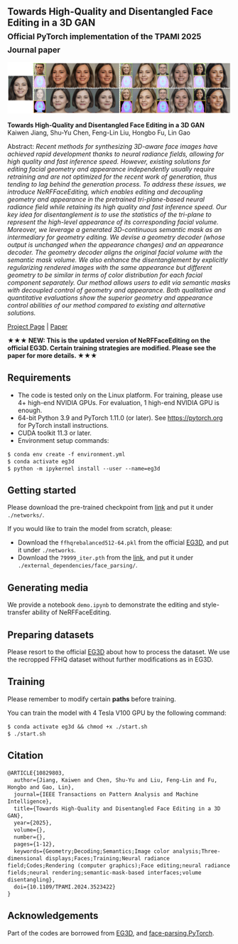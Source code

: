 ## Towards High-Quality and Disentangled Face Editing in a 3D GAN<br><sub>Official PyTorch implementation of the TPAMI 2025 Journal paper</sub>

![Teaser image](./docs/teaser.png)

**Towards High-Quality and Disentangled Face Editing in a 3D GAN**<br>
Kaiwen Jiang, Shu-Yu Chen, Feng-Lin Liu, Hongbo Fu, Lin Gao<br>

Abstract: *Recent methods for synthesizing 3D-aware face images have achieved rapid development thanks to neural radiance fields, allowing for high quality and fast inference speed. However, existing solutions for editing facial geometry and appearance independently usually require retraining and are not optimized for the recent work of generation, thus tending to lag behind the generation process. To address these issues, we introduce NeRFFaceEditing, which enables editing and decoupling geometry and appearance in the pretrained tri-plane-based neural radiance field while retaining its high quality and fast inference speed. Our key idea for disentanglement is to use the statistics of the tri-plane to represent the high-level appearance of its corresponding facial volume. Moreover, we leverage a generated 3D-continuous semantic mask as an intermediary for geometry editing. We devise a geometry decoder (whose output is unchanged when the appearance changes) and an appearance decoder. The geometry decoder aligns the original facial volume with the semantic mask volume. We also enhance the disentanglement by explicitly regularizing rendered images with the same appearance but different geometry to be similar in terms of color distribution for each facial component separately. Our method allows users to edit via semantic masks with decoupled control of geometry and appearance. Both qualitative and quantitative evaluations show the superior geometry and appearance control abilities of our method compared to existing and alternative solutions.*

[Project Page](http://geometrylearning.com/NeRFFaceEditing/) | [Paper](https://ieeexplore.ieee.org/document/10829803)

**&#9733;&#9733;&#9733; NEW: This is the updated version of NeRFFaceEditing on the official EG3D. Certain training strategies are modified. Please see the paper for more details. &#9733;&#9733;&#9733;**

## Requirements
* The code is tested only on the Linux platform. For training, please use 4+ high-end NVIDIA GPUs. For evaluation, 1 high-end NVIDIA GPU is enough.
* 64-bit Python 3.9 and PyTorch 1.11.0 (or later). See https://pytorch.org for PyTorch install instructions.
* CUDA toolkit 11.3 or later.
* Environment setup commands:
```shell
$ conda env create -f environment.yml
$ conda activate eg3d
$ python -m ipykernel install --user --name=eg3d
```

## Getting started
Please download the pre-trained checkpoint from [link](https://drive.google.com/file/d/1JuqQUTx5fiT0-XUWSGlSofI4Kb5ytq_4/view?usp=sharing) and put it under `./networks/`.

If you would like to train the model from scratch, please:
- Download the `ffhqrebalanced512-64.pkl` from the official [EG3D](https://github.com/NVlabs/eg3d), and put it under `./networks`.
- Download the `79999_iter.pth` from the [link](https://drive.google.com/open?id=154JgKpzCPW82qINcVieuPH3fZ2e0P812), and put it under `./external_dependencies/face_parsing/`.

## Generating media

We provide a notebook `demo.ipynb` to demonstrate the editing and style-transfer ability of NeRFFaceEditing.

## Preparing datasets

Please resort to the official [EG3D](https://github.com/NVlabs/eg3d) about how to process the dataset. We use the recropped FFHQ dataset without further modifications as in EG3D.

## Training

Please remember to modify certain **paths** before training.

You can train the model with 4 Tesla V100 GPU by the following command:
```shell
$ conda activate eg3d && chmod +x ./start.sh
$ ./start.sh
```

## Citation
```
@ARTICLE{10829803,
  author={Jiang, Kaiwen and Chen, Shu-Yu and Liu, Feng-Lin and Fu, Hongbo and Gao, Lin},
  journal={IEEE Transactions on Pattern Analysis and Machine Intelligence}, 
  title={Towards High-Quality and Disentangled Face Editing in a 3D GAN}, 
  year={2025},
  volume={},
  number={},
  pages={1-12},
  keywords={Geometry;Decoding;Semantics;Image color analysis;Three-dimensional displays;Faces;Training;Neural radiance field;Codes;Rendering (computer graphics);Face editing;neural radiance fields;neural rendering;semantic-mask-based interfaces;volume disentangling},
  doi={10.1109/TPAMI.2024.3523422}
}
```

## Acknowledgements
Part of the codes are borrowed from [EG3D](https://github.com/NVlabs/eg3d), and [face-parsing.PyTorch](https://github.com/zllrunning/face-parsing.PyTorch).
